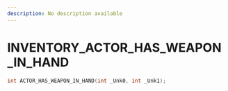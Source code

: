 ```yaml
---
description: No description available 
---
```


# INVENTORY\_ACTOR_HAS_WEAPON_IN_HAND

```cpp
int ACTOR_HAS_WEAPON_IN_HAND(int _Unk0, int _Unk1);
```